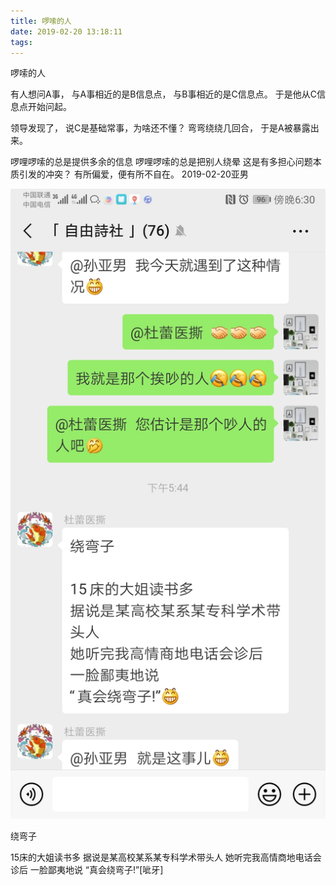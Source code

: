```yaml
---
title: 啰嗦的人
date: 2019-02-20 13:18:11
tags:
---
```

啰嗦的人

有人想问A事，
与A事相近的是B信息点，
与B事相近的是C信息点。
于是他从C信息点开始问起。

领导发现了，
说C是基础常事，为啥还不懂？
弯弯绕绕几回合，
于是A被暴露出来。

啰哩啰嗦的总是提供多余的信息
啰哩啰嗦的总是把别人绕晕
这是有多担心问题本质引发的冲突？
有所偏爱，便有所不自在。
2019-02-20亚男

![啰嗦的人](啰嗦的人/1.jpg)


绕弯子

15床的大姐读书多
据说是某高校某系某专科学术带头人
她听完我高情商地电话会诊后
一脸鄙夷地说
“真会绕弯子!”[呲牙]